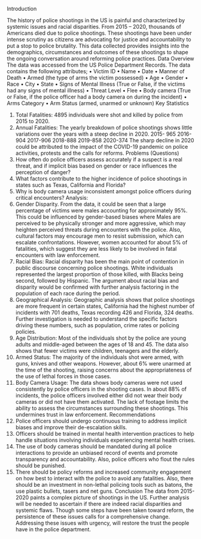 
Introduction

The history of police shootings in the US is painful and characterized by systemic issues and racial disparities. From 2015 – 2020, thousands of Americans died due to police shootings.  These shootings have been under intense scrutiny as citizens are advocating for justice and accountability to put a stop to police brutality. This data collected provides insights into the demographics, circumstances and outcomes of these shootings to shape the ongoing conversation around reforming police practices.
Data Overview
The data was accessed from the US Police Department Records. The data contains the following attributes;
•	Victim ID
•	Name
•	Date
•	Manner of Death
•	Armed (the type of arms the victim possessed)
•	Age
•	Gender
•	Race
•	City
•	State
•	Signs of Mental Illness (True or False, if the victims had any signs of mental illness)
•	Threat Level
•	Flee
•	Body camera (True or False, if the police officer had a body camera on during the incident)
•	Arms Category
•	Arm Status (armed, unarmed or unknown)
Key Statistics
1.	Total Fatalities: 4895 individuals were shot and killed by police from 2015 to 2020.
2.	Annual Fatalities: The yearly breakdown of police shootings shows little variations over the years with a steep decline in 2020.
2015- 965
2016-904
2017-906
2018-888
2019-858
2020-374
The sharp decline in 2020 could be attributed to the impact of the COVID-19 pandemic on police activities, protests and the calls for reforms.
Problems (Questions)
1.	How often do police officers assess accurately if a suspect is a real threat, and if implicit bias based on gender or race influences the perception of danger?
2.	What factors contribute to the higher incidence of police shootings in states such as Texas, California and Florida?
3.	Why is body camera usage inconsistent amongst police officers during critical encounters?
Analysis:
1.	Gender Disparity. 
From the data, it could be seen that a large percentage of victims were males accounting for approximately 95%. This could be influenced by gender-based biases where Males are perceived to be physically stronger and more aggressive, which may heighten perceived threats during encounters with the police. Also, cultural factors may encourage men to resist submission, which can escalate confrontations. However, women accounted for about 5% of fatalities, which suggest they are less likely to be involved in fatal encounters with law enforcement. 
2.	Racial Bias:
Racial disparity has been the main point of contention in public discourse concerning police shootings. White individuals represented the largest proportion of those killed, with Blacks being second, followed by Hispanic. The argument about racial bias and disparity would be confirmed with further analysis factoring in the population of each race during the period. 
3.	Geographical Analysis: 
Geographic analysis shows that police shootings are more frequent in certain states, California had the highest number of incidents with 701 deaths, Texas recording 426 and Florida, 324 deaths. Further investigation is needed to understand the specific factors driving these numbers, such as population, crime rates or policing policies.
4.	Age Distribution:
Most of the individuals shot by the police are young adults and middle-aged between the ages of 18 and 45. The data also shows that fewer victims were children, teenagers and the elderly.
5.	Armed Status: 
The majority of the individuals shot were armed, with guns, knives and other weapons. However, about 6% were unarmed at the time of the shooting, raising concerns about the appropriateness of the use of lethal forces in those cases.
6.	Body Camera Usage:
The data shows body cameras were not used consistently by police officers in the shooting cases. In about 88% of incidents, the police officers involved either did not wear their body cameras or did not have them activated. The lack of footage limits the ability to assess the circumstances surrounding these shootings. This undermines trust in law enforcement. 
Recommendations
1.	Police officers should undergo continuous training to address implicit biases and improve their de-escalation skills. 
2.	Officers should be trained in mental health intervention practices to help handle situations involving individuals experiencing mental health crises.
3.	The use of body cameras should be mandated during all police interactions to provide an unbiased record of events and promote transparency and accountability. Also, police officers who flout the rules should be punished.
4.	There should be policy reforms and increased community engagement on how best to interact with the police to avoid any fatalities. Also, there should be an investment in non-lethal policing tools such as batons, the use plastic bullets, tasers and net guns.
Conclusion
The data from 2015-2020 paints a complex picture of shootings in the US. Further analysis will be needed to ascertain if there are indeed racial disparities and systemic flaws. Though some steps have been taken toward reform, the persistence of these issues calls for a comprehensive change. Addressing these issues with urgency, will restore the trust the people have in the police department.

